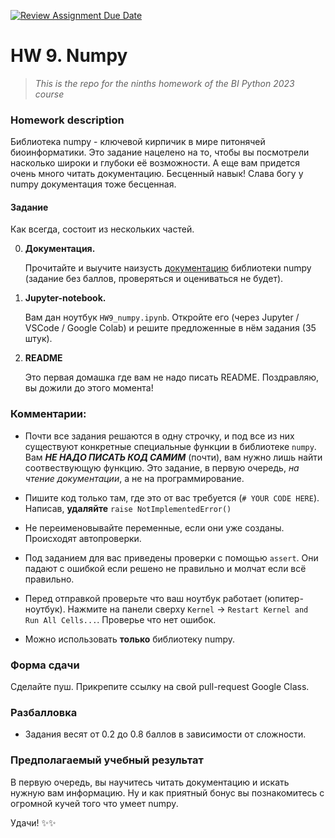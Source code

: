 [![Review Assignment Due Date](https://classroom.github.com/assets/deadline-readme-button-24ddc0f5d75046c5622901739e7c5dd533143b0c8e959d652212380cedb1ea36.svg)](https://classroom.github.com/a/75xWv6z2)
# HW 9. Numpy
> *This is the repo for the ninths homework of the BI Python 2023 course*

### Homework description

Библиотека numpy - ключевой кирпичик в мире питонячей биоинформатики. Это задание нацелено на то, чтобы вы посмотрели насколько широки и глубоки её возможности. А еще вам придется очень много читать документацию. Бесценный навык! Слава богу у numpy документация тоже бесценная. 

#### Задание

Как всегда, состоит из нескольких частей.

0) **Документация.**

    Прочитайте и выучите наизусть [документацию](https://numpy.org/doc/stable/reference/index.html#reference) библиотеки numpy (задание без баллов, проверяться и оцениваться не будет). 

1) **Jupyter-notebook.** 

    Вам дан ноутбук `HW9_numpy.ipynb`. Откройте его (через Jupyter / VSCode / Google Colab) и решите предложенные в нём задания (35 штук).  

2) **README**

    Это первая домашка где вам не надо писать README. Поздравляю, вы дожили до этого момента! 



### Комментарии:
- Почти все задания решаются в одну строчку, и под все из них существуют конкретные специальные функции в библиотеке `numpy`. Вам ***НЕ НАДО ПИСАТЬ КОД САМИМ*** (почти), вам нужно лишь найти соотвествующую функцию. Это задание, в первую очередь, *на чтение документации*, а не на программирование.

- Пишите код только там, где это от вас требуется (`# YOUR CODE HERE`). Написав, **удаляйте** `raise NotImplementedError() `
- Не переименовывайте переменные, если они уже созданы. Происходят автопроверки.
- Под заданием для вас приведены проверки с помощью `assert`. Они падают с ошибкой если решено не правильно и молчат если всё правильно.
- Перед отправкой проверьте что ваш ноутбук работает (юпитер-ноутбук). Нажмите на панели сверху `Kernel` -> `Restart Kernel and Run All Cells...`. Проверье что нет ошибок.

- Можно использовать **только** библиотеку numpy. 



### Форма сдачи

Сделайте пуш. Прикрепите ссылку на свой pull-request Google Class.


### Pазбалловка

- Задания весят от 0.2 до 0.8 баллов в зависимости от сложности.


### **Предполагаемый учебный результат**

В первую очередь, вы научитесь читать документацию и искать нужную вам информацию. Ну и как приятный бонус вы познакомитесь с огромной кучей того что умеет numpy. 

Удачи! ✨✨
